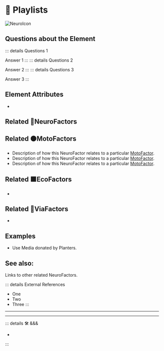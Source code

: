 
# 💜 <psike>Playlists</psike>

![NeuroIcon](/Psike/Neuro_Icon.png)



## Questions about the Element

::: details Questions 1

Answer 1
:::
::: details Questions 2

Answer 2
:::
::: details Questions 3

Answer 3
:::

## Element Attributes

-



## Related 💜<psike>NeuroFactors</psike>

## Related 🟠<move>MotoFactors</move>

- Description of how this <psike>NeuroFactor </psike>relates to a particular [<move>MotoFactor</move>](/encyclopedia/Move/MotoOverview).
- Description of how this <psike>NeuroFactor </psike>relates to a particular [<move>MotoFactor</move>](/encyclopedia/Move/MotoOverview).
- Description of how this <psike>NeuroFactor </psike>relates to a particular [<move>MotoFactor</move>](/encyclopedia/Move/MotoOverview).

## Related 🟩<eko>EcoFactors</eko>

-

## Related 🔻<via>ViaFactors</via>

-

## Examples

- Use Media donated by Planters.

## See also:

Links to other related NeuroFactors.

::: details External References

- One
- Two
- Three
:::

---

<!-- =================================================== -->
<!-- =================================================== -->
<!-- =================================================== -->
<!-- =================================================== -->
<!-- =================================================== -->
---

<!-- =================================================== -->
<!-- =================================================== -->
<!-- =================================================== -->
<!-- =================================================== -->
<!-- =================================================== -->
::: details 🛠 <dev>&&&</dev>

-

:::
